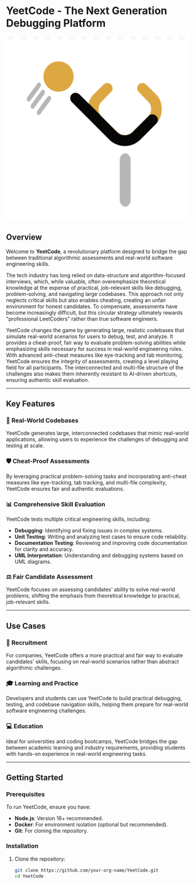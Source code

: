 # YeetCode - The Next Generation Debugging Platform

![YeetCode Logo](./logo.png)

## Overview

Welcome to **YeetCode**, a revolutionary platform designed to bridge the gap between traditional algorithmic assessments and real-world software engineering skills. 

The tech industry has long relied on data-structure and algorithm-focused interviews, which, while valuable, often overemphasize theoretical knowledge at the expense of practical, job-relevant skills like debugging, problem-solving, and navigating large codebases. This approach not only neglects critical skills but also enables cheating, creating an unfair environment for honest candidates. To compensate, assessments have become increasingly difficult, but this circular strategy ultimately rewards "professional LeetCoders" rather than true software engineers.

YeetCode changes the game by generating large, realistic codebases that simulate real-world scenarios for users to debug, test, and analyze. It provides a cheat-proof, fair way to evaluate problem-solving abilities while emphasizing skills necessary for success in real-world engineering roles. With advanced anti-cheat measures like eye-tracking and tab monitoring, YeetCode ensures the integrity of assessments, creating a level playing field for all participants. The interconnected and multi-file structure of the challenges also makes them inherently resistant to AI-driven shortcuts, ensuring authentic skill evaluation.

---

## Key Features

### 🌟 **Real-World Codebases**
YeetCode generates large, interconnected codebases that mimic real-world applications, allowing users to experience the challenges of debugging and testing at scale.

### 🛡️ **Cheat-Proof Assessments**
By leveraging practical problem-solving tasks and incorporating anti-cheat measures like eye-tracking, tab tracking, and multi-file complexity, YeetCode ensures fair and authentic evaluations.

### 📊 **Comprehensive Skill Evaluation**
YeetCode tests multiple critical engineering skills, including:
- **Debugging**: Identifying and fixing issues in complex systems.
- **Unit Testing**: Writing and analyzing test cases to ensure code reliability.
- **Documentation Testing**: Reviewing and improving code documentation for clarity and accuracy.
- **UML Interpretation**: Understanding and debugging systems based on UML diagrams.

### ⚖️ **Fair Candidate Assessment**
YeetCode focuses on assessing candidates' ability to solve real-world problems, shifting the emphasis from theoretical knowledge to practical, job-relevant skills.

---

## Use Cases

### 🚀 **Recruitment**
For companies, YeetCode offers a more practical and fair way to evaluate candidates' skills, focusing on real-world scenarios rather than abstract algorithmic challenges.

### 🎓 **Learning and Practice**
Developers and students can use YeetCode to build practical debugging, testing, and codebase navigation skills, helping them prepare for real-world software engineering challenges.

### 💻 **Education**
Ideal for universities and coding bootcamps, YeetCode bridges the gap between academic learning and industry requirements, providing students with hands-on experience in real-world engineering tasks.

---

## Getting Started

### Prerequisites
To run YeetCode, ensure you have:
- **Node.js**: Version 16+ recommended.
- **Docker**: For environment isolation (optional but recommended).
- **Git**: For cloning the repository.

### Installation
1. Clone the repository:
   ```bash
   git clone https://github.com/your-org-name/YeetCode.git
   cd YeetCode
